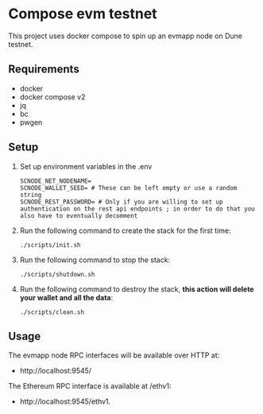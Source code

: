 # Compose evm testnet
This project uses docker compose to spin up an evmapp node on Dune testnet.

## Requirements
- docker
- docker compose v2
- jq
- bc
- pwgen

## Setup
1. Set up environment variables in the .env 
    ```shell
    SCNODE_NET_NODENAME=
    SCNODE_WALLET_SEED= # These can be left empty or use a random string
    SCNODE_REST_PASSWORD= # Only if you are willing to set up authentication on the rest api endpoints ; in order to do that you also have to eventually decomment
    ```
4. Run the following command to create the stack for the first time:
    ```shell
    ./scripts/init.sh
    ```
5. Run the following command to stop the stack:
    ```shell
    ./scripts/shutdown.sh
    ```
6. Run the following command to destroy the stack, **this action will delete your wallet and all the data**:
    ```shell
    ./scripts/clean.sh
    ```
   
## Usage
The evmapp node RPC interfaces will be available over HTTP at:
- http://localhost:9545/

The Ethereum RPC interface is available at /ethv1:
- http://localhost:9545/ethv1.

